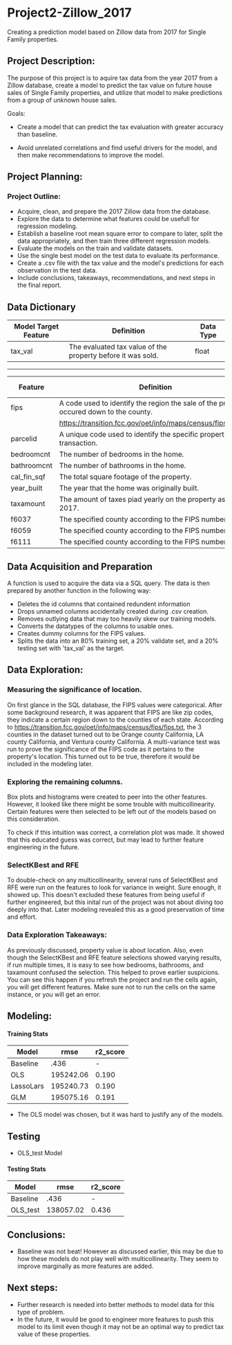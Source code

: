 # Project2-Zillow_2017
 Creating a prediction model based on Zillow data from 2017 for Single Family properties.

## <a name="project_description"></a>Project Description:
The purpose of this project is to aquire tax data from the year 2017 from a Zillow database, create a model to predict the tax value on future house sales of Single Family properties, and utilize that model to make predictions from a group of unknown house sales.

Goals: 
 - Create a model that can predict the tax evaluation with greater accuracy than baseline.

 - Avoid unrelated correlations and find useful drivers for the model, and then make recommendations to improve the model.


## <a name="planning"></a>Project Planning: 


### Project Outline:
- Acquire, clean, and prepare the 2017 Zillow data from the database.
- Explore the data to determine what features could be usefull for regression modeling.
- Establish a baseline root mean square error to compare to later, split the data appropriately, and then train three different regression models.
- Evaluate the models on the train and validate datasets.
- Use the single best model on the test data to evaluate its performance.
- Create a .csv file with the tax value and the model's predictions for each observation in the test data.
- Include conclusions, takeaways, recommendations, and next steps in the final report.

## <a name="dictionary"></a>Data Dictionary  

| Model Target Feature | Definition | Data Type |
| ----- | ----- | ----- |
| tax_val | The evaluated tax value of the property before it was sold. | float |


---
| Feature | Definition | Data Type |
| ----- | ----- | ----- |
| fips | A code used to identify the region the sale of the property occured down to the county. | |
| | https://transition.fcc.gov/oet/info/maps/census/fips/fips.txt | int |
| parcelid | A unique code used to identify the specific property in the transaction. | int |
| bedroomcnt | The number of bedrooms in the home. | float |
| bathroomcnt | The number of bathrooms in the home. | float |
| cal_fin_sqf | The total square footage of the property. | float |
| year_built | The year that the home was originally built. | int |
| taxamount | The amount of taxes piad yearly on the property as of 2017. | float |
| f6037 | The specified county according to the FIPS number 6037. | int |
| f6059 | The specified county according to the FIPS number 6059. | int |
| f6111 | The specified county according to the FIPS number 6111. | int |


## <a name="wrangle"></a>Data Acquisition and Preparation

A function is used to acquire the data via a SQL query. The data is then prepared by another function in the following way:

- Deletes the id columns that contained redundent information
- Drops unnamed columns accidentally created during .csv creation.
- Removes outlying data that may too heavily skew our training models.
- Converts the datatypes of the columns to usable ones.
- Creates dummy columns for the FIPS values.
- Splits the data into an 80% training set, a 20% validate set, and a 20% testing set with 'tax_val' as the target.



## <a name="explore"></a>Data Exploration:

### Measuring the significance of location.

On first glance in the SQL database, the FIPS values were categorical. After some background research, it was apparent that FIPS are like zip codes, they indicate a certain region down to the counties of each state. According to https://transition.fcc.gov/oet/info/maps/census/fips/fips.txt, the 3 counties in the dataset turned out to be Orange county California, LA county California, and Ventura county California. A multi-variance test was run to prove the significance of the FIPS code as it pertains to the property's location. This turned out to be true, therefore it would be included in the modeling later.

### Exploring the remaining columns.

Box plots and histograms were created to peer into the other features. However, it looked like there might be some trouble with multicollinearity. Certain features were then selected to be left out of the models based on this consideration.

To check if this intuition was correct, a correlation plot was made. It showed that this educated guess was correct, but may lead to further feature engineering in the future.

### SelectKBest and RFE

To double-check on any multicollinearity, several runs of SelectKBest and RFE were run on the features to look for variance in weight. Sure enough, it showed up. This doesn't excluded these features from being useful if further engineered, but this inital run of the project was not about diving too deeply into that. Later modeling revealed this as a good preservation of time and effort.

### Data Exploration Takeaways:

As previously discussed, property value is about location. Also, even though the SelectKBest and RFE feature selections showed varying results, if run multiple times, it is easy to see how bedrooms, bathrooms, and taxamount confused the selection. This helped to prove earlier suspicions. You can see this happen if you refresh the project and run the cells again, you will get different features. Make sure not to run the cells on the same instance, or you will get an error.

## <a name="model"></a>Modeling:

#### Training Stats
| Model | rmse | r2_score |
| ---- | ---- | ---- |
| Baseline | .436  | - |
| OLS | 195242.06 | 0.190 |  
| LassoLars | 195240.73 | 0.190 |  
| GLM | 195075.16 | 0.191 |  

- The OLS model was chosen, but it was hard to justify any of the models.

## Testing

- OLS_test Model

#### Testing Stats
| Model | rmse | r2_score |
| ---- | ---- | ---- |
| Baseline | .436  | - |
| OLS_test | 138057.02 | 0.436  |  

## <a name="conclusion"></a>Conclusions:

- Baseline was not beat! However as discussed earlier, this may be due to how these models do not play well with multicollinearity. They seem to improve marginally as more features are added.

## <a name="next_steps"></a>Next steps:

- Further research is needed into better methods to model data for this type of problem.
- In the future, it would be good to engineer more features to push this model to its limit even though it may not be an optimal way to predict tax value of these properties.
